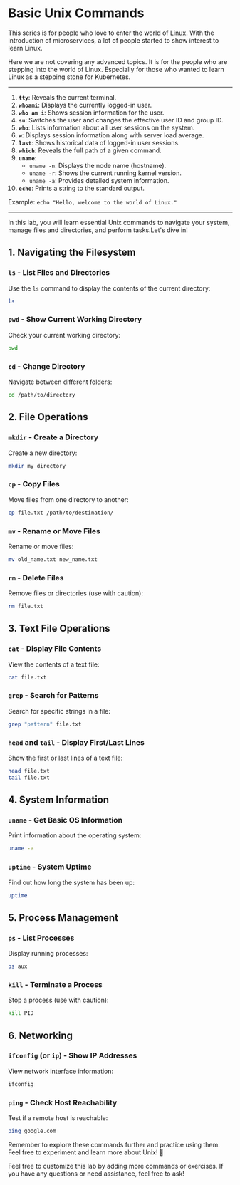 # Basic Unix Commands

This series is for people who love to enter the world of Linux. With the introduction of microservices, a lot of people started to show interest to learn Linux.

Here we are not covering any advanced topics. It is for the people who are stepping into the world of Linux. Especially for those who wanted to learn Linux as a stepping stone for Kubernetes.


---
1. **`tty`**: Reveals the current terminal.
2. **`whoami`**: Displays the currently logged-in user.
3. **`who am i`**: Shows session information for the user.
4. **`su`**: Switches the user and changes the effective user ID and group ID.
5. **`who`**: Lists information about all user sessions on the system.
6. **`w`**: Displays session information along with server load average.
7. **`last`**: Shows historical data of logged-in user sessions.
8. **`which`**: Reveals the full path of a given command.
9. **`uname`**:
   - `uname -n`: Displays the node name (hostname).
   - `uname -r`: Shows the current running kernel version.
   - `uname -a`: Provides detailed system information.
10. **`echo`**: Prints a string to the standard output.

Example: `echo "Hello, welcome to the world of Linux."`

---
In this lab, you will learn essential Unix commands to navigate your system, manage files and directories, and perform tasks.Let's dive in!


## 1. Navigating the Filesystem

### `ls` - List Files and Directories
Use the `ls` command to display the contents of the current directory:
```bash
ls
```

### `pwd` - Show Current Working Directory
Check your current working directory:
```bash
pwd
```

### `cd` - Change Directory
Navigate between different folders:
```bash
cd /path/to/directory
```

## 2. File Operations

### `mkdir` - Create a Directory
Create a new directory:
```bash
mkdir my_directory
```

### `cp` - Copy Files
Move files from one directory to another:
```bash
cp file.txt /path/to/destination/
```

### `mv` - Rename or Move Files
Rename or move files:
```bash
mv old_name.txt new_name.txt
```

### `rm` - Delete Files
Remove files or directories (use with caution):
```bash
rm file.txt
```

## 3. Text File Operations

### `cat` - Display File Contents
View the contents of a text file:
```bash
cat file.txt
```

### `grep` - Search for Patterns
Search for specific strings in a file:
```bash
grep "pattern" file.txt
```

### `head` and `tail` - Display First/Last Lines
Show the first or last lines of a text file:
```bash
head file.txt
tail file.txt
```

## 4. System Information

### `uname` - Get Basic OS Information
Print information about the operating system:
```bash
uname -a
```

### `uptime` - System Uptime
Find out how long the system has been up:
```bash
uptime
```

## 5. Process Management

### `ps` - List Processes
Display running processes:
```bash
ps aux
```

### `kill` - Terminate a Process
Stop a process (use with caution):
```bash
kill PID
```

## 6. Networking

### `ifconfig` (or `ip`) - Show IP Addresses
View network interface information:
```bash
ifconfig
```

### `ping` - Check Host Reachability
Test if a remote host is reachable:
```bash
ping google.com
```

Remember to explore these commands further and practice using them. Feel free to experiment and learn more about Unix! 🚀


Feel free to customize this lab by adding more commands or exercises. If you have any questions or need assistance, feel free to ask!